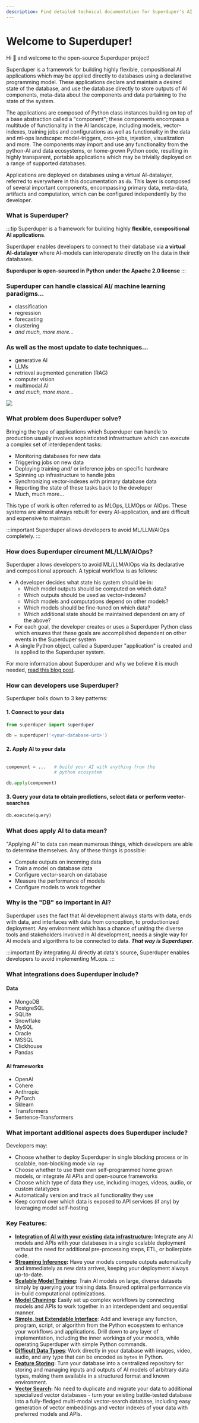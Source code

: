 ```yaml
---
description: Find detailed technical documentation for Superduper's AI and database integration solutions. Access comprehensive guides, API references, and tutorials to effectively implement and utilize SuperDuper technologies in your projects. (Formerly SuperDuperDB)
---
```


<head>
  <title>Docs - Superduper</title>
</head>

# Welcome to Superduper!

Hi 👋 and welcome to the open-source Superduper project! 

Superduper is a framework for building highly flexible, compositional AI applications which may be applied directly to databases using a declarative programming model. These applications declare and maintain a desired state of the database, and use the database directly to store outputs of AI components, meta-data about the components and data pertaining to the state of the system.

The applications are composed of Python class instances building on top of a base abstraction called a "component"; these components encompass a multitude of functionality in the AI landscape, including models, vector-indexes, training jobs and configurations as well as functionality in the data and ml-ops landscape: model-triggers, cron-jobs, injestion, visualization and more. The components may import and use any functionality from the python-AI and data ecosystems, or home-grown Python code, resulting in highly transparent, portable applications which may be trivially deployed on a range of supported databases.

Applications are deployed on databases using a virtual AI-datalayer, referred to everywhere in this documentation as `db`.
This layer is composed of several important components, encompassing primary data, meta-data, artifacts and computation, which can be configured independently by the developer.

<!-- 
Hi 👋 and welcome to the open-source Superduper project! If you 
are reading this, you are probably interested in taking full control 
of your AI-data integrations, and would like to leverage the full power
of the open-source AI ecosystem on your databases. Well done! We agree
that herein lies the path to avoiding vendor lock-in, ensuring 
proper compliance with data and AI regulation, as well as unlocking 
brand new functionality which you will build by combining best-in-class
open-source AI projects. -->

### What is Superduper?

:::tip
Superduper is a framework for building highly **flexible, compositional AI applications**.

Superduper enables developers to connect to their database via **a virtual AI-datalayer** where AI-models can interoperate
directly on the data in their databases.

**Superduper is open-sourced in Python under the Apache 2.0 license**
:::

### Superduper can handle classical AI/ machine learning paradigms...

- classification
- regression
- forecasting
- clustering
- *and much, more more...*

### As well as the most update to date techniques...

- generative AI
- LLMs
- retrieval augmented generation (RAG)
- computer vision
- multimodal AI
- *and much, more more...*

![](/img/superduper.gif)

### What problem does Superduper solve?

Bringing the type of applications which Superduper can handle to production usually involves 
sophisticated infrastructure which can execute a complex set of interdependent tasks:

- Monitoring databases for new data
- Triggering jobs on new data
- Deploying training and/ or inference jobs on specific hardware
- Spinning up infrastructure to handle jobs 
- Synchronizing vector-indexes with primary database data
- Reporting the state of these tasks back to the developer
- Much, much more...

This type of work is often referred to as MLOps, LLMOps or AIOps. These
systems are almost always rebuilt for every AI-application, and are difficult
and expensive to maintain. 

:::important
Superduper allows developers to avoid ML/LLM/AIOps completely.
:::

### How does Superduper circument ML/LLM/AIOps?

Superduper allows developers to avoid ML/LLM/AIOps via its declarative and compositional approach.
A typical workflow is as follows:

- A developer decides what state his system should be in:
  - Which model outputs should be computed on which data?
  - Which outputs should be used as vector-indexes?
  - Which models and computations depend on other models?
  - Which models should be fine-tuned on which data?
  - Which additional state should be maintained dependent on any of the above?
- For each goal, the developer creates or uses a Superduper Python class 
  which ensures that these goals are accomplished dependent on other events in the Superduper system
- A single Python object, called a Superduper "application" is created and is applied to the Superduper
  system.

For more information about Superduper and why we believe it is much needed, [read this blog post](https://blog.superduper.io/superduper-the-open-source-framework-for-bringing-ai-to-your-datastore/). 

### How can developers use Superduper?

Superduper boils down to 3 key patterns:

#### 1. Connect to your data

```python
from superduper import superduper

db = superduper('<your-database-uri>')
```

#### 2. Apply AI to your data

```python

component = ...   # build your AI with anything from the 
                  # python ecosystem

db.apply(component)
```

#### 3. Query your data to obtain predictions, select data or perform vector-searches

```python
db.execute(query)
```

### What does apply AI to data mean?

"Applying AI" to data can mean numerous things, which developers 
are able to determine themselves. Any of these things is possible:

- Compute outputs on incoming data
- Train a model on database data
- Configure vector-search on database
- Measure the performance of models
- Configure models to work together

### Why is the "DB" so important in AI?

Superduper uses the fact that AI development always starts with data, ends with data, and interfaces 
with data from conception, to productionized deployment. Any environment which has a chance of uniting 
the diverse tools and stakeholders involved in AI development, needs a single way 
for AI models and algorithms to be connected to data. ***That way is Superduper***.

:::important
By integrating AI directly at data's source, Superduper enables developers to avoid implementing MLops.
:::

### What integrations does Superduper include?

#### Data

- MongoDB
- PostgreSQL
- SQLite
- Snowflake
- MySQL
- Oracle
- MSSQL
- Clickhouse
- Pandas

#### AI frameworks

- OpenAI
- Cohere
- Anthropic
- PyTorch
- Sklearn
- Transformers
- Sentence-Transformers

### What important additional aspects does Superduper include?

Developers may:

- Choose whether to deploy Superduper in single blocking process or in scalable, non-blocking mode via `ray`
- Choose whether to use their own self-programmed home grown models, or integrate AI APIs and open-source frameworks
- Choose which type of data they use, including images, videos, audio, or custom datatypes
- Automatically version and track all functionality they use
- Keep control over which data is exposed to API services (if any) by leveraging model self-hosting

### Key Features:

- **[Integration of AI with your existing data infrastructure](https://docs.superduper.io/docs/docs/walkthrough/apply_models):** Integrate any AI models and APIs with your databases in a single scalable deployment without the need for additional pre-processing steps, ETL, or boilerplate code.
- **[Streaming Inference](https://docs.superduper.io/docs/docs/walkthrough/daemonizing_models_with_listeners):** Have your models compute outputs automatically and immediately as new data arrives, keeping your deployment always up-to-date.
- **[Scalable Model Training](https://docs.superduper.io/docs/docs/walkthrough/training_models):** Train AI models on large, diverse datasets simply by querying your training data. Ensured optimal performance via in-build computational optimizations.
- **[Model Chaining](https://docs.superduper.io/docs/docs/walkthrough/linking_interdependent_models/)**: Easily set up complex workflows by connecting models and APIs to work together in an interdependent and sequential manner.
- **[Simple, but Extendable Interface](https://docs.superduper.io/docs/docs/fundamentals/procedural_vs_declarative_api)**: Add and leverage any function, program, script, or algorithm from the Python ecosystem to enhance your workflows and applications. Drill down to any layer of implementation, including the inner workings of your models, while operating Superduper with simple Python commands.
- **[Difficult Data Types](https://docs.superduper.io/docs/docs/walkthrough/encoding_special_data_types/)**: Work directly in your database with images, video, audio, and any type that can be encoded as `bytes` in Python.
- **[Feature Storing](https://docs.superduper.io/docs/docs/walkthrough/encoding_special_data_types):** Turn your database into a centralized repository for storing and managing inputs and outputs of AI models of arbitrary data types, making them available in a structured format and known environment.
- **[Vector Search](https://docs.superduper.io/docs/docs/walkthrough/vector_search):** No need to duplicate and migrate your data to additional specialized vector databases - turn your existing battle-tested database into a fully-fledged multi-modal vector-search database, including easy generation of vector embeddings and vector indexes of your data with preferred models and APIs.